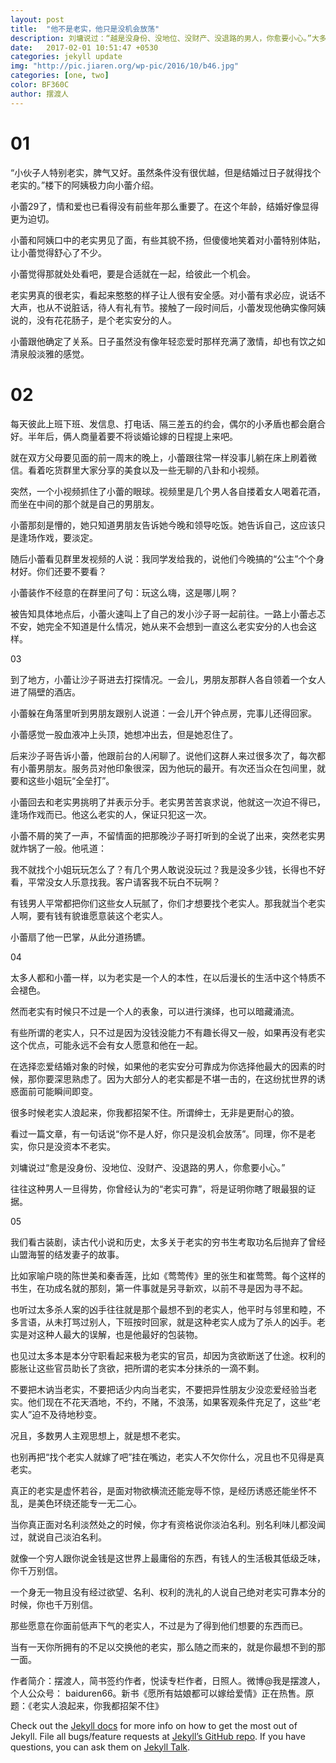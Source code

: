 ```yaml
---
layout: post
title:  "他不是老实，他只是没机会放荡"
description: 刘墉说过：“越是没身份、没地位、没财产、没退路的男人，你愈要小心。”大多数老实人只是没资本才老实，姑娘们擦亮眼睛。 
date:   2017-02-01 10:51:47 +0530
categories: jekyll update
img: "http://pic.jiaren.org/wp-pic/2016/10/b46.jpg"
categories: [one, two]
color: BF360C
author: 摆渡人
---
```

# 01

“小伙子人特别老实，脾气又好。虽然条件没有很优越，但是结婚过日子就得找个老实的。”楼下的阿姨极力向小蕾介绍。

小蕾29了，情和爱也已看得没有前些年那么重要了。在这个年龄，结婚好像显得更为迫切。

小蕾和阿姨口中的老实男见了面，有些其貌不扬，但傻傻地笑着对小蕾特别体贴，让小蕾觉得舒心了不少。

小蕾觉得那就处处看吧，要是合适就在一起，给彼此一个机会。

老实男真的很老实，看起来憨憨的样子让人很有安全感。对小蕾有求必应，说话不大声，也从不说脏话，待人有礼有节。接触了一段时间后，小蕾发现他确实像阿姨说的，没有花花肠子，是个老实安分的人。

小蕾跟他确定了关系。日子虽然没有像年轻恋爱时那样充满了激情，却也有饮之如清泉般淡雅的感觉。

# 02

每天彼此上班下班、发信息、打电话、隔三差五的约会，偶尔的小矛盾也都会磨合好。半年后，俩人商量着要不将谈婚论嫁的日程提上来吧。

就在双方父母要见面的前一周末的晚上，小蕾跟往常一样没事儿躺在床上刷着微信。看着吃货群里大家分享的美食以及一些无聊的八卦和小视频。

突然，一个小视频抓住了小蕾的眼球。视频里是几个男人各自搂着女人喝着花酒，而坐在中间的那个就是自己的男朋友。

小蕾那刻是懵的，她只知道男朋友告诉她今晚和领导吃饭。她告诉自己，这应该只是逢场作戏，要淡定。

随后小蕾看见群里发视频的人说：我同学发给我的，说他们今晚搞的“公主”个个身材好。你们还要不要看？

小蕾装作不经意的在群里问了句：玩这么嗨，这是哪儿啊？

被告知具体地点后，小蕾火速叫上了自己的发小沙子哥一起前往。一路上小蕾忐忑不安，她完全不知道是什么情况，她从来不会想到一直这么老实安分的人也会这样。

03

到了地方，小蕾让沙子哥进去打探情况。一会儿，男朋友那群人各自领着一个女人进了隔壁的酒店。

小蕾躲在角落里听到男朋友跟别人说道：一会儿开个钟点房，完事儿还得回家。

小蕾感觉一股血液冲上头顶，她想冲出去，但是她忍住了。

后来沙子哥告诉小蕾，他跟前台的人闲聊了。说他们这群人来过很多次了，每次都有小蕾男朋友。服务员对他印象很深，因为他玩的最开。有次还当众在包间里，就要和这些小姐玩“全垒打”。

小蕾回去和老实男挑明了并表示分手。老实男苦苦哀求说，他就这一次迫不得已，逢场作戏而已。他这么老实的人，保证只犯这一次。

小蕾不屑的笑了一声，不留情面的把那晚沙子哥打听到的全说了出来，突然老实男就炸锅了一般。他吼道：

我不就找个小姐玩玩怎么了？有几个男人敢说没玩过？我是没多少钱，长得也不好看，平常没女人乐意找我。客户请客我不玩白不玩啊？

有钱男人平常都把你们这些女人玩腻了，你们才想要找个老实人。那我就当个老实人啊，要有钱有貌谁愿意装这个老实人。


 
小蕾扇了他一巴掌，从此分道扬镳。

04

太多人都和小蕾一样，以为老实是一个人的本性，在以后漫长的生活中这个特质不会褪色。

然而老实有时候只不过是一个人的表象，可以进行演绎，也可以暗藏涌流。

有些所谓的老实人，只不过是因为没钱没能力不有趣长得又一般，如果再没有老实这个优点，可能永远不会有女人愿意和他在一起。

在选择恋爱结婚对象的时候，如果他的老实安分可靠成为你选择他最大的因素的时候，那你要深思熟虑了。因为大部分人的老实都是不堪一击的，在这纷扰世界的诱惑面前可能瞬间即变。

很多时候老实人浪起来，你我都招架不住。所谓绅士，无非是更耐心的狼。

看过一篇文章，有一句话说“你不是人好，你只是没机会放荡”。同理，你不是老实，你只是没资本不老实。

刘墉说过“愈是没身份、没地位、没财产、没退路的男人，你愈要小心。”

往往这种男人一旦得势，你曾经认为的“老实可靠”，将是证明你瞎了眼最狠的证据。

05

我们看古装剧，读古代小说和历史，太多关于老实的穷书生考取功名后抛弃了曾经山盟海誓的结发妻子的故事。

比如家喻户晓的陈世美和秦香莲，比如《莺莺传》里的张生和崔莺莺。每个这样的书生，在功成名就的那刻，第一件事就是另寻新欢，以前不寻是因为寻不起。

也听过太多杀人案的凶手往往就是那个最想不到的老实人，他平时与邻里和睦，不多言语，从未打骂过别人，下班按时回家，就是这种老实人成为了杀人的凶手。老实是对这种人最大的误解，也是他最好的包装物。

也见过太多本是本分守职看起来极为老实的官员，却因为贪欲断送了仕途。权利的膨胀让这些官员助长了贪欲，把所谓的老实本分抹杀的一滴不剩。

不要把木讷当老实，不要把话少内向当老实，不要把异性朋友少没恋爱经验当老实。他们现在不花天酒地，不约，不赌，不浪荡，如果客观条件充足了，这些“老实人”迫不及待地秒变。

况且，多数男人主观思想上，就是想不老实。

也别再把“找个老实人就嫁了吧”挂在嘴边，老实人不欠你什么，况且也不见得是真老实。

真正的老实是虚怀若谷，是面对物欲横流还能宠辱不惊，是经历诱惑还能坐怀不乱，是美色环绕还能专一无二心。

当你真正面对名利淡然处之的时候，你才有资格说你淡泊名利。别名利味儿都没闻过，就说自己淡泊名利。

就像一个穷人跟你说金钱是这世界上最庸俗的东西，有钱人的生活极其低级乏味，你千万别信。

一个身无一物且没有经过欲望、名利、权利的洗礼的人说自己绝对老实可靠本分的时候，你也千万别信。

那些愿意在你面前低声下气的老实人，不过是为了得到他们想要的东西而已。

当有一天你所拥有的不足以交换他的老实，那么随之而来的，就是你最想不到的那一面。

作者简介：摆渡人，简书签约作者，悦读专栏作者，日照人。微博@我是摆渡人，个人公众号： baiduren66。新书《愿所有姑娘都可以嫁给爱情》正在热售。原题：《老实人浪起来，你我都招架不住》


Check out the [Jekyll docs][jekyll-docs] for more info on how to get the most out of Jekyll. File all bugs/feature requests at [Jekyll’s GitHub repo][jekyll-gh]. If you have questions, you can ask them on [Jekyll Talk][jekyll-talk].

[jekyll-docs]: http://jekyllrb.com/docs/home
[jekyll-gh]:   https://github.com/jekyll/jekyll
[jekyll-talk]: https://talk.jekyllrb.com/
